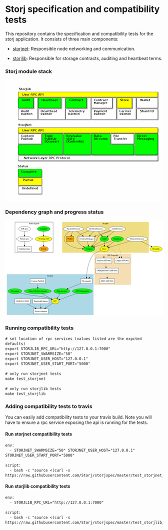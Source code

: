 # Storj specification and compatibility tests

This repository contains the specification and compatibility tests for the 
storj application. It consists of three main components:

 * [storjnet](storjnet): Responsible node networking and communication.

 * [storjlib](storjlib): Responsible for storage contracts, auditing and heartbeat terms.


### Storj module stack

![modules](modules.png)


### Dependency graph and progress status

![status](status.png)


### Running compatibility tests

    # set location of rpc services (values listed are the expcted defaults)
    export STORJLIB_RPC_URL="http://127.0.0.1:7000"
    export STORJNET_SWARMSIZE="50"
    export STORJNET_USER_HOST="127.0.0.1"
    export STORJNET_USER_START_PORT="5000"

    # only run storjnet tests
    make test_storjnet

    # only run storjlib tests
    make test_storjlib


### Adding compatibility tests to travis

You can easily add compatibility tests to your travis build. Note you will
have to ensure a rpc service exposing the api is running for the tests.

#### Run storjnet compatibility tests

    env:
      - STORJNET_SWARMSIZE="50" STORJNET_USER_HOST="127.0.0.1" STORJNET_USER_START_PORT="5000"

    script:
      - bash -c "source <(curl -s https://raw.githubusercontent.com/Storj/storjspec/master/test_storjnet_compatibility.sh)"


#### Run storjlib compatibility tests

    env:
      - STORJLIB_RPC_URL="http://127.0.0.1:7000"

    script:
      - bash -c "source <(curl -s https://raw.githubusercontent.com/Storj/storjspec/master/test_storjlib_compatibility.sh)"
